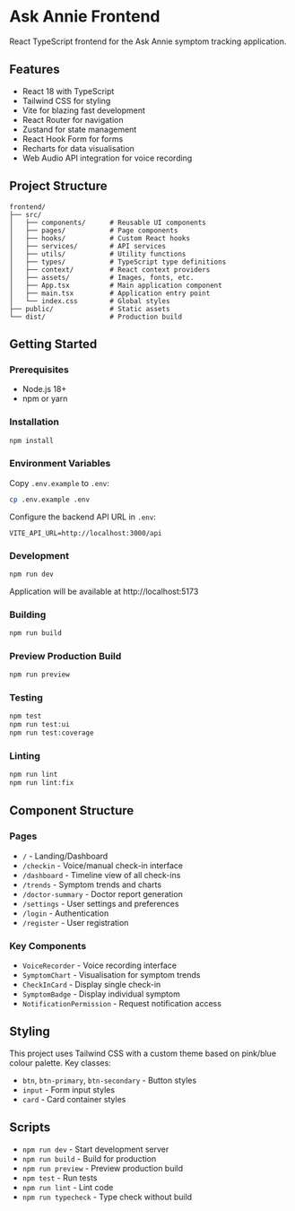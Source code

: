 # Ask Annie Frontend

React TypeScript frontend for the Ask Annie symptom tracking application.

## Features

- React 18 with TypeScript
- Tailwind CSS for styling
- Vite for blazing fast development
- React Router for navigation
- Zustand for state management
- React Hook Form for forms
- Recharts for data visualisation
- Web Audio API integration for voice recording

## Project Structure

```
frontend/
├── src/
│   ├── components/      # Reusable UI components
│   ├── pages/           # Page components
│   ├── hooks/           # Custom React hooks
│   ├── services/        # API services
│   ├── utils/           # Utility functions
│   ├── types/           # TypeScript type definitions
│   ├── context/         # React context providers
│   ├── assets/          # Images, fonts, etc.
│   ├── App.tsx          # Main application component
│   ├── main.tsx         # Application entry point
│   └── index.css        # Global styles
├── public/              # Static assets
└── dist/                # Production build
```

## Getting Started

### Prerequisites

- Node.js 18+
- npm or yarn

### Installation

```bash
npm install
```

### Environment Variables

Copy `.env.example` to `.env`:

```bash
cp .env.example .env
```

Configure the backend API URL in `.env`:
```
VITE_API_URL=http://localhost:3000/api
```

### Development

```bash
npm run dev
```

Application will be available at http://localhost:5173

### Building

```bash
npm run build
```

### Preview Production Build

```bash
npm run preview
```

### Testing

```bash
npm test
npm run test:ui
npm run test:coverage
```

### Linting

```bash
npm run lint
npm run lint:fix
```

## Component Structure

### Pages
- `/` - Landing/Dashboard
- `/checkin` - Voice/manual check-in interface
- `/dashboard` - Timeline view of all check-ins
- `/trends` - Symptom trends and charts
- `/doctor-summary` - Doctor report generation
- `/settings` - User settings and preferences
- `/login` - Authentication
- `/register` - User registration

### Key Components
- `VoiceRecorder` - Voice recording interface
- `SymptomChart` - Visualisation for symptom trends
- `CheckInCard` - Display single check-in
- `SymptomBadge` - Display individual symptom
- `NotificationPermission` - Request notification access

## Styling

This project uses Tailwind CSS with a custom theme based on pink/blue colour palette. Key classes:

- `btn`, `btn-primary`, `btn-secondary` - Button styles
- `input` - Form input styles
- `card` - Card container styles

## Scripts

- `npm run dev` - Start development server
- `npm run build` - Build for production
- `npm run preview` - Preview production build
- `npm test` - Run tests
- `npm run lint` - Lint code
- `npm run typecheck` - Type check without build
